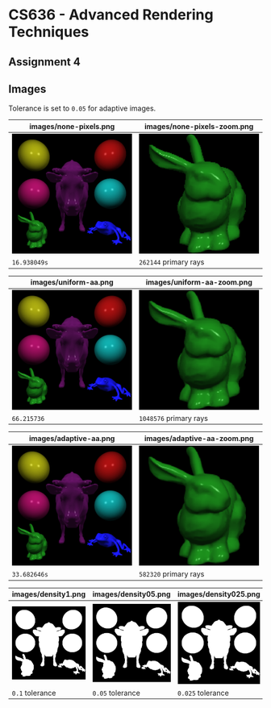 # CS636 - Advanced Rendering Techniques
## Assignment 4

## Images
Tolerance is set to `0.05` for adaptive images.

images/none-pixels.png | images/none-pixels-zoom.png
--- | ---
![](images/none-pixels.png) | ![](images/none-pixels-zoom.png)
`16.938049s` | `262144` primary rays

images/uniform-aa.png | images/uniform-aa-zoom.png
--- | ---
![](images/uniform-aa.png) | ![](images/uniform-aa-zoom.png)
`66.215736` | `1048576` primary rays

images/adaptive-aa.png | images/adaptive-aa-zoom.png
--- | ---
![](images/adaptive-aa.png) | ![](images/adaptive-aa-zoom.png)
`33.682646s` | `582320` primary rays

images/density1.png | images/density05.png | images/density025.png
--- | --- | ---
![](images/density1.png) | ![](images/density05.png) | ![](images/density025.png)
`0.1` tolerance | `0.05` tolerance | `0.025` tolerance